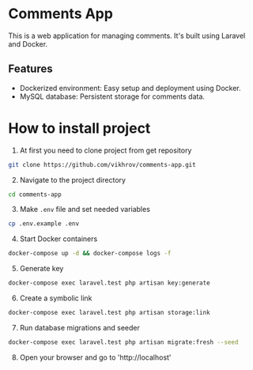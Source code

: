# Comments App

This is a web application for managing comments. It's built using Laravel and Docker.

## Features

- Dockerized environment: Easy setup and deployment using Docker.
- MySQL database: Persistent storage for comments data.

# How to install project

1. At first you need to clone project from get repository
```bash
git clone https://github.com/vikhrov/comments-app.git
```

2. Navigate to the project directory
```bash
cd comments-app
```

3. Make `.env` file and set needed variables
```bash
cp .env.example .env
```

4. Start Docker containers
```bash
docker-compose up -d && docker-compose logs -f
```

5. Generate key
```bash
docker-compose exec laravel.test php artisan key:generate
```

6. Create a symbolic link
```bash
docker-compose exec laravel.test php artisan storage:link
```

7. Run database migrations and seeder
```bash
docker-compose exec laravel.test php artisan migrate:fresh --seed
```

8. Open your browser and go to 'http://localhost'
